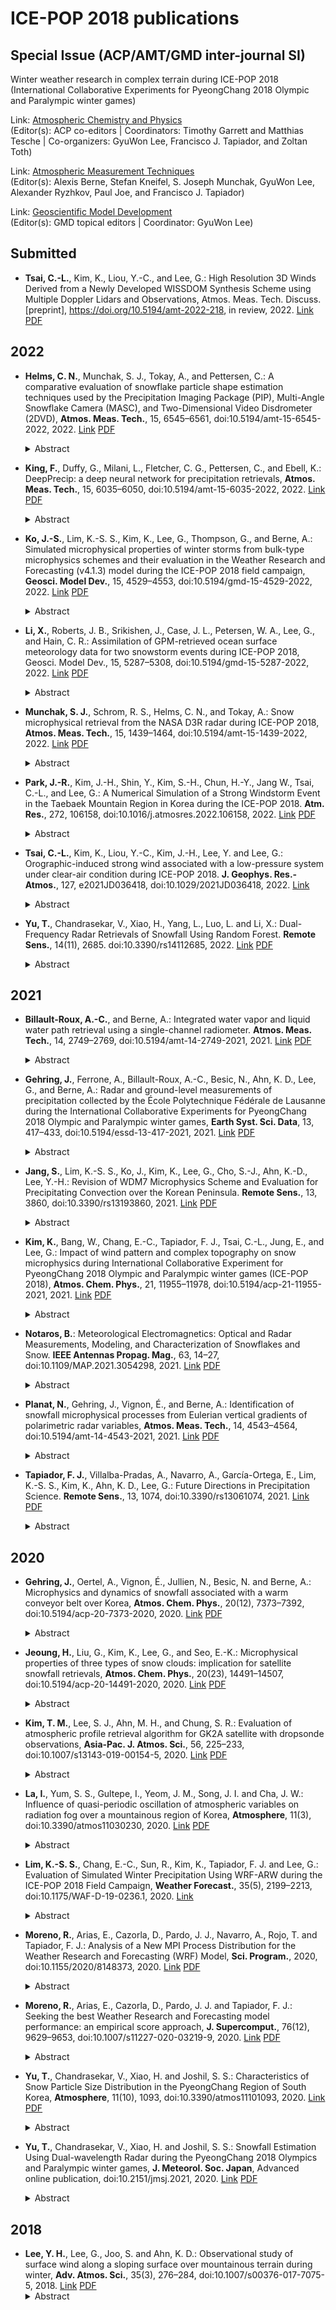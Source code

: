 # ICE-POP 2018 publications

## Special Issue (ACP/AMT/GMD inter-journal SI)
Winter weather research in complex terrain during ICE-POP 2018 (International Collaborative Experiments for PyeongChang 2018 Olympic and Paralympic winter games)

Link: [Atmospheric Chemistry and Physics](https://acp.copernicus.org/articles/special_issue1112.html)<br />
(Editor(s): ACP co-editors | Coordinators: Timothy Garrett and Matthias Tesche | Co-organizers: GyuWon Lee, Francisco J. Tapiador, and Zoltan Toth)

Link: [Atmospheric Measurement Techniques](https://amt.copernicus.org/articles/special_issue10_1112.html)<br />
(Editor(s): Alexis Berne, Stefan Kneifel, S. Joseph Munchak, GyuWon Lee, Alexander Ryzhkov, Paul Joe, and Francisco J. Tapiador)

Link: [Geoscientific Model Development](https://gmd.copernicus.org/articles/special_issue10_1112.html)<br />
(Editor(s): GMD topical editors | Coordinator: GyuWon Lee)

## Submitted
- **Tsai, C.-L.**, Kim, K., Liou, Y.-C., and Lee, G.: High Resolution 3D Winds Derived from a Newly Developed WISSDOM Synthesis Scheme using Multiple Doppler Lidars and Observations, Atmos. Meas. Tech. Discuss. [preprint], https://doi.org/10.5194/amt-2022-218, in review, 2022. [Link](https://amt.copernicus.org/preprints/amt-2022-218/) [PDF](https://amt.copernicus.org/preprints/amt-2022-218/amt-2022-218.pdf)

## 2022
- **Helms, C. N.**, Munchak, S. J., Tokay, A., and Pettersen, C.: A comparative evaluation of snowflake particle shape estimation techniques used by the Precipitation Imaging Package (PIP), Multi-Angle Snowflake Camera (MASC), and Two-Dimensional Video Disdrometer (2DVD), **Atmos. Meas. Tech.**, 15, 6545–6561, doi:10.5194/amt-15-6545-2022, 2022. [Link](https://amt.copernicus.org/articles/15/6545/2022/) [PDF](https://amt.copernicus.org/articles/15/6545/2022/amt-15-6545-2022.pdf)
  <details>
  <summary>Abstract</summary>
  Measurements of snowflake particle shape are important for studying snow microphysics. While a number of instruments exist that are capable of measuring particle shape, this study focuses on the measurement techniques of three digital video disdrometers: the Precipitation Imaging Package (PIP), the Multi-Angle Snowflake Camera (MASC), and the Two-Dimensional Video Disdrometer (2DVD). To gain a better understanding of the relative strengths and weaknesses of these instruments and to provide a foundation upon which comparisons can be made between studies using data from different instruments, we perform a comparative analysis of the shape measurement algorithms employed by each of the three instruments by applying the algorithms to snowflake images captured by PIP during the ICE-POP 2018 field campaign.

  Our analysis primarily focuses on the measurement of the aspect ratio of either the particle itself, in the case of PIP and MASC, or of the particle bounding box, in the case of PIP and 2DVD. Both PIP and MASC use shape-fitting algorithms to measure aspect ratio. While our analysis of the MASC aspect ratio suggests that the measurements are reliable, our findings indicate that both the ellipse and rectangle aspect ratios produced by PIP underperformed considerably due to the shortcomings of the PIP shape-fitting techniques. We also demonstrate that reliable measurements of aspect ratio can be retrieved from PIP by reprocessing the raw PIP images using either the MASC ellipse-fitting algorithm or a tensor-based ellipse-fitting algorithm. Because of differences in instrument design, 2DVD produces measurements of particle horizontal and vertical extent rather than length and width. Furthermore, the 2DVD measurements of particle horizontal extent can be contaminated by horizontal particle motion. Our findings indicate that, although the correction technique used to remove the horizontal motion contamination performs remarkably well with snowflakes despite being designed for use with raindrops, the 2DVD measurements of particle horizontal extent are less reliable than those measured by PIP.
  </details>

- **King, F.**, Duffy, G., Milani, L., Fletcher, C. G., Pettersen, C., and Ebell, K.: DeepPrecip: a deep neural network for precipitation retrievals, **Atmos. Meas. Tech.**, 15, 6035–6050, doi:10.5194/amt-15-6035-2022, 2022. [Link](https://amt.copernicus.org/articles/15/6035/2022/) [PDF](https://amt.copernicus.org/articles/15/6035/2022/amt-15-6035-2022.pdf)
  <details>
  <summary>Abstract</summary>
  Remotely-sensed precipitation retrievals are critical for advancing our understanding of global energy and hydrologic cycles in remote regions. Radar reflectivity profiles of the lower atmosphere are commonly linked to precipitation through empirical power laws, but these relationships are tightly coupled to particle microphysical assumptions that do not generalize well to different regional climates. Here, we develop a robust, highly generalized precipitation retrieval algorithm from a deep convolutional neural network (DeepPrecip) to estimate 20 min average surface precipitation accumulation using near-surface radar data inputs. DeepPrecip displays a high retrieval skill and can accurately model total precipitation accumulation, with a mean square error (MSE) 160 % lower, on average, than current methods. DeepPrecip also outperforms a less complex machine learning retrieval algorithm, demonstrating the value of deep learning when applied to precipitation retrievals. Predictor importance analyses suggest that a combination of both near-surface (below 1 km) and higher-altitude (1.5–2 km) radar measurements are the primary features contributing to retrieval accuracy. Further, DeepPrecip closely captures total precipitation accumulation magnitudes and variability across nine distinct locations without requiring any explicit descriptions of particle microphysics or geospatial covariates. This research reveals the important role for deep learning in extracting relevant information about precipitation from atmospheric radar retrievals.
  </details>

- **Ko, J.-S.**, Lim, K.-S. S., Kim, K., Lee, G., Thompson, G., and Berne, A.: Simulated microphysical properties of winter storms from bulk-type microphysics schemes and their evaluation in the Weather Research and Forecasting (v4.1.3) model during the ICE-POP 2018 field campaign, **Geosci. Model Dev.**, 15, 4529–4553, doi:10.5194/gmd-15-4529-2022, 2022. [Link](https://gmd.copernicus.org/articles/15/4529/2022/) [PDF](https://gmd.copernicus.org/articles/15/4529/2022/gmd-15-4529-2022.pdf)
  <details>
  <summary>Abstract</summary>
  This study evaluates the performance of four bulk-type microphysics schemes, Weather Research and Forecasting (WRF) double-moment 6-class (WDM6), WRF double-moment 7-class (WDM7), Thompson, and Morrison, focusing on hydrometeors and microphysics budgets in the WRF model version 4.1.3. Eight snowstorm cases, which can be sub-categorized as cold-low, warm-low, and air–sea interaction cases are selected, depending on the synoptic environment during the International Collaborative Experiment for Pyeongchang Olympics and Paralympics (ICE-POP 2018) field campaign. All simulations present a positive bias in the simulated surface precipitation for cold-low and warm-low cases. Furthermore, the simulations for the warm-low cases show a higher probability of detection score than simulations for the cold-low and air–sea interaction cases even though the simulations fail to capture the accurate transition layer for wind direction. WDM6 and WDM7 simulate abundant cloud ice for the cold-low and warm-low cases, and thus snow is mainly generated by aggregation. Meanwhile, Thompson and Morrison schemes simulate insignificant cloud ice amounts, especially over the lower atmosphere, where cloud water is simulated instead. Snow in the Thompson and Morrison schemes is mainly formed by the accretion between snow and cloud water and deposition. The melting process is analyzed as a key process to generate rain in all schemes. The discovered positive precipitation bias for the warm-low and cold-low cases can be mitigated by reducing the melting efficiency in all schemes. The contribution of melting to rain production is reduced for the air–sea interaction case with decreased solid-phase hydrometeors and increased cloud water in all simulations.
  </details>

- **Li, X.**, Roberts, J. B., Srikishen, J., Case, J. L., Petersen, W. A., Lee, G., and Hain, C. R.: Assimilation of GPM-retrieved ocean surface meteorology data for two snowstorm events during ICE-POP 2018, Geosci. Model Dev., 15, 5287–5308, doi:10.5194/gmd-15-5287-2022, 2022. [Link](https://gmd.copernicus.org/articles/15/5287/2022/) [PDF](https://gmd.copernicus.org/articles/15/5287/2022/gmd-15-5287-2022.pdf)
  <details>
  <summary>Abstract</summary>
  As a component of the National Aeronautics and Space Administration's (NASA's) Weather Focus Area and Global Precipitation Measurement (GPM) Ground Validation participation in the International Collaborative Experiments for the PyeongChang 2018 Olympic and Paralympic Winter Games' (ICE-POP 2018) field research and forecast demonstration programs, hourly ocean surface meteorology properties were retrieved from the GPM microwave observations for January–March 2018. In this study, the retrieved ocean surface meteorological products – 2 m temperature, 2 m specific humidity, and 10 m wind speed – were assimilated into a regional numerical weather prediction (NWP) framework. This explored the application of these observations for two heavy snowfall events during the ICE-POP 2018, on 27–28 February and 7–8 March 2018. The Weather Research and Forecasting (WRF) model and the community Gridpoint Statistical Interpolation (GSI) were used to conduct high-resolution simulations and data assimilation experiments. The results indicate that the data assimilation has a large influence on surface thermodynamic and wind fields in the model initial condition for both events. With cycled data assimilation, a significantly positive influence of the retrieved surface observation was found for the March case, with improved quantitative precipitation forecasts and reduced errors in temperature forecasts. A slightly smaller yet positive impact was also found in the forecast for the February case.
  </details>

- **Munchak, S. J.**, Schrom, R. S., Helms, C. N., and Tokay, A.: Snow microphysical retrieval from the NASA D3R radar during ICE-POP 2018, **Atmos. Meas. Tech.**, 15, 1439–1464, doi:10.5194/amt-15-1439-2022, 2022. [Link](https://amt.copernicus.org/articles/15/1439/2022/) [PDF](https://amt.copernicus.org/articles/15/1439/2022/amt-15-1439-2022.pdf)
  <details>
  <summary>Abstract</summary>
  A method is developed to use both polarimetric and dual-frequency radar measurements to retrieve microphysical properties of falling snow. It is applied to the Ku- and Ka-band measurements of the NASA dual-polarization, dual-frequency Doppler radar (D3R) obtained during the International Collaborative Experiments for PyeongChang 2018 Olympic and Paralympic winter games (ICE-POP 2018) field campaign and incorporates the Atmospheric Radiative Transfer Simulator (ARTS) microwave single-scattering property database for oriented particles. The retrieval uses optimal estimation to solve for several parameters that describe the particle size distribution (PSD), relative contribution of pristine, aggregate, and rimed ice species, and the orientation distribution along an entire radial simultaneously. Examination of Jacobian matrices and averaging kernels shows that the dual-wavelength ratio (DWR) measurements provide information regarding the characteristic particle size, and to a lesser extent, the rime fraction and shape parameter of the size distribution, whereas the polarimetric measurements provide information regarding the mass fraction of pristine particles and their characteristic size and orientation distribution. Thus, by combining the dual-frequency and polarimetric measurements, some ambiguities can be resolved that should allow a better determination of the PSD and bulk microphysical properties (e.g., snowfall rate) than can be retrieved from single-frequency polarimetric measurements or dual-frequency, single-polarization measurements.
  
  The D3R ICE-POP retrievals were validated using Precipitation Imaging Package (PIP) and Pluvio weighing gauge measurements taken nearby at the May Hills ground site. The PIP measures the snow PSD directly, and its measurements can be used to derived the snowfall rate (volumetric and water equivalent), mean volume-weighted particle size, and effective density, as well as particle aspect ratio and orientation. Four retrieval experiments were performed to evaluate the utility of different measurement combinations: Ku-only, DWR-only, Ku-pol, and All-obs. In terms of correlation, the volumetric snowfall rate (r=0.95) and snow water equivalent rate (r=0.92) were best retrieved by the Ku-pol method, while the DWR-only method had the lowest magnitude bias for these parameters (−31 % and −8 %, respectively). The methods that incorporated DWR also had the best correlation to particle size (r=0.74 and r=0.71 for DWR-only and All-obs, respectively), although none of the methods retrieved density particularly well (r=0.43 for All-obs). The ability of the measurements to retrieve mean aspect ratio was also inconclusive, although the polarimetric methods (Ku-pol and All-obs) had reduced biases and mean absolute error (MAE) relative to the Ku-only and DWR-only methods. The significant biases in particle size and snowfall rate appeared to be related to biases in the measured DWR, emphasizing the need for accurate DWR measurements and frequent calibration in future D3R deployments.
  </details>

- **Park, J.-R.**, Kim, J.-H., Shin, Y., Kim, S.-H., Chun, H.-Y., Jang W., Tsai, C.-L., and Lee, G.: A Numerical Simulation of a Strong Windstorm Event in the Taebaek Mountain Region in Korea during the ICE-POP 2018. **Atm. Res.**, 272, 106158, doi:10.1016/j.atmosres.2022.106158, 2022. [Link](https://www.sciencedirect.com/science/article/pii/S0169809522001442) [PDF](https://www.sciencedirect.com/science/article/pii/S0169809522001442/pdfft?isDTMRedir=true&download=true)
  <details>
  <summary>Abstract</summary>
  During the International Collaborative Experiments for the Pyeongchang 2018 Olympic and Paralympic winter games (ICE-POP 2018), a strong windstorm occurred on the lee side of the Taebaek Mountains on 14 February 2018, when a low-pressure system passed through the northern part of the Korean Peninsula. At that time, a prevailing westerly wind with warm advection and an inversion layer at the top of the mountains provided favorable conditions for the downslope windstorm, resulting in structural damage at the Olympic Park. This led to the delay and cancellation of the ski jump and biathlon games. To investigate the generation mechanism responsible for the downslope windstorm during the ICE-POP 2018, we performed a numerical simulation using the Weather and Research Forecast model with the finest horizontal grid spacing of 333 m. The model effectively reproduced the multi-scale flows, such as the synoptic-scale low-pressure system, upstream sounding, and downslope winds, with slightly overestimated surface winds at some local sites on the lee side. Analysis of vertical cross-sections across the mountains showed a steep descent of potential temperature on the lee slope and a rapid recovery on the leeward side, showing the evidence of hydraulic jump with a Froude number of 0.9. During the windstorm event, mountain waves were generated with horizontal wavelengths that varied with time due to the change in background wind and stability along with movement of the low-pressure system. Using the dispersion relationship for internal gravity waves, the Scorer parameter for quasi-stationary mountain waves showed that the waves with horizontal wavelengths smaller than 10 km were trapped below the altitudes of 6–9 km. There were no signals of mountain wave breaking and wind reversal with height (wave-induced critical level), implying that the downslope windstorm event was generated by the mechanisms of hydraulic jump and partial reflection. Strengthened jet streams in the upstream and inversion layers at the top and gap winds in the valleys of the mountains also facilitated the downslope winds on the lee side.
  </details>

- **Tsai, C.-L.**, Kim, K., Liou, Y.-C., Kim, J.-H., Lee, Y. and Lee, G.: Orographic-induced strong wind associated with a low-pressure system under clear-air condition during ICE-POP 2018. **J. Geophys. Res.-Atmos.**, 127, e2021JD036418, doi:10.1029/2021JD036418, 2022. [Link](https://agupubs.onlinelibrary.wiley.com/doi/10.1029/2021JD036418)
  <details>
  <summary>Abstract</summary>
  A strong wind event under clear-air conditions during the 2018 Winter Olympic and Paralympic games in Pyeongchang, Korea, was examined using various datasets. High spatiotemporal resolution wind information was obtained by Doppler lidars, automatic weather stations, wind profiler, sounding observations, reanalysis datasets under the International Collaborative Experiments for Pyeongchang 2018 Olympic and Paralympic winter games (ICE-POP 2018). This study aimed to understand the possible mechanisms of localized strong winds across a high mountainous area and on the leeside associated with the underlying large-scale pattern of a low-pressure system (LPS). The evolution of surface winds shows quite different patterns, exhibiting intensification of strong winds in the leeside and periodically persistent strong winds in upstream mountainous areas with the approaching LPS. The surface wind speed was intensified from ∼3 to ∼12 m s−1 (gusts were stronger than 20 m s−1 above the ground) at a surface station in the leeside. A budget analysis of the horizontal momentum equation suggested that the pressure gradient force (PGF) contributed from adiabatic warming and the passage of LPS was the main factor in the acceleration of the surface wind in the leeward side of the mountains. The detailed 3D winds revealed that the PGF also modulated the background winds at the mountainous station, which caused persistent strong and periodic winds (range of ∼7 to ∼12 m s−1) related to the channeling effect. The evidence showed that under the same synoptic condition of a LPS, different mechanisms are important for strong winds in determining the strength and persistence of orographic-induced strong winds under clear-air conditions.
  </details>

- **Yu, T.**, Chandrasekar, V., Xiao, H., Yang, L., Luo, L. and Li, X.: Dual-Frequency Radar Retrievals of Snowfall Using Random Forest. **Remote Sens.**, 14(11), 2685. doi:10.3390/rs14112685, 2022. [Link](https://www.mdpi.com/2072-4292/14/11/2685) [PDF](https://www.mdpi.com/2072-4292/14/11/2685/pdf?version=1654565619)
  <details>
  <summary>Abstract</summary>
  The microphysical parameters of snowfall directly impact hydrological and atmospheric models. During the International Collaborative Experiment hosted at the Pyeongchang 2018 Olympic and Paralympic Winter Games (ICE-POP 2018), dual-frequency radar retrievals of particle size distribution (PSD) parameters were produced and assessed over complex terrain. The NASA Dual-frequency Dual-polarized Doppler Radar (D3R) and a collection of second-generation Particle Size and Velocity (PARSIVEL2) disdrometer observations were used to develop retrievals. The conventional look-up table method (LUT) and random forest method (RF) were applied to the disdrometer data to develop retrievals for the volume-weighted mean diameter (Dm), the shape factor (mu), the normalized intercept parameter (Nw), the ice water content (IWC), and the snowfall rate (S). Evaluations were performed between the D3R radar and disdrometer observations using these two methods. The mean errors of the retrievals based on the RF method were small compared with those of the LUT method. The results indicate that the RF method is a promising way of retrieving microphysical parameters, because this method does not require any assumptions about the PSD of snowfall.
  </details>

## 2021
- **Billault-Roux, A.-C.**, and Berne, A.: Integrated water vapor and liquid water path retrieval using a single-channel radiometer. **Atmos. Meas. Tech.**, 14, 2749–2769, doi:10.5194/amt-14-2749-2021, 2021. [Link](https://amt.copernicus.org/articles/14/2749/2021) [PDF](https://amt.copernicus.org/articles/14/2749/2021/amt-14-2749-2021.pdf)
  <details>
  <summary>Abstract</summary>
  Microwave radiometers are widely used for the retrieval of liquid water path (LWP) and integrated water vapor (IWV) in the context of cloud and precipitation studies. This paper presents a new site-independent retrieval algorithm for LWP and IWV, relying on a single-frequency 89 GHz ground-based radiometer. A statistical approach is used based on a neural network, which is trained and tested on a synthetic dataset constructed from radiosonde profiles worldwide. In addition to 89 GHz brightness temperature, the input features include surface measurements of temperature, pressure, and humidity, as well as geographical information and, when available, estimates of IWV and LWP from reanalysis data. An analysis of the algorithm is presented to assess its accuracy, the impact of the various input features, its sensitivity to radiometer calibration, and its stability across geographical locations. While 89 GHz brightness temperature is crucial to LWP retrieval, it only moderately contributes to IWV estimation, which is more constrained by the additional input features. The algorithm is shown to be quite robust, although its accuracy is inevitably lower than that obtained with state-of-the-art multi-channel radiometers, with a relative error of 18 % for LWP (in cloudy cases with LWP >30 g m−2) and 6.5 % for IWV. The highest accuracy is obtained in midlatitude environments with a moderately moist climate, which are more represented in the training dataset. The new method is then implemented and evaluated on real data that were collected during a field deployment in Switzerland and during the ICE-POP 2018 campaign in South Korea.
  </details>

- **Gehring, J.**, Ferrone, A., Billault-Roux, A.-C., Besic, N., Ahn, K. D., Lee, G., and Berne, A.: Radar and ground-level measurements of precipitation collected by the École Polytechnique Fédérale de Lausanne during the International Collaborative Experiments for PyeongChang 2018 Olympic and Paralympic winter games, **Earth Syst. Sci. Data**, 13, 417–433, doi:10.5194/essd-13-417-2021, 2021. [Link](https://doi.org/10.5194/essd-13-417-2021) [PDF](https://essd.copernicus.org/articles/13/417/2021/essd-13-417-2021.pdf)
  <details>
  <summary>Abstract</summary>
  This article describes a 4-month dataset of precipitation and cloud measurements collected during the International Collaborative Experiments for PyeongChang 2018 Olympic and Paralympic winter games (ICE-POP 2018). This paper aims to describe the data collected by the Environmental Remote Sensing Laboratory of the École Polytechnique Fédérale de Lausanne. The dataset includes observations from an X-band dual-polarisation Doppler radar, a W-band Doppler cloud profiler, a multi-angle snowflake camera and a two-dimensional video disdrometer (https://doi.org/10.1594/PANGAEA.918315, Gehring et al., 2020a). Classifications of hydrometeor types derived from dual-polarisation measurements and snowflake photographs are presented. The dataset covers the period from 15 November 2017 to 18 March 2018 and features nine precipitation events with a total accumulation of 195 mm of equivalent liquid precipitation. This represents 85 % of the climatological accumulation over this period. To illustrate the available data, measurements corresponding to the four precipitation events with the largest accumulation are presented. The synoptic situations of these events were contrasted and influenced the precipitation type and accumulation. The hydrometeor classifications reveal that aggregate snowflakes were dominant and that some events featured significant riming. The combination of dual-polarisation variables and high-resolution Doppler spectra with ground-level snowflake images makes this dataset particularly suited to study snowfall microphysics in a region where such measurements were not available before.
  </details>

- **Jang, S.**, Lim, K.-S. S., Ko, J., Kim, K., Lee, G., Cho, S.-J., Ahn, K.-D., Lee, Y.-H.: Revision of WDM7 Microphysics Scheme and Evaluation for Precipitating Convection over the Korean Peninsula. **Remote Sens.**, 13, 3860, doi:10.3390/rs13193860, 2021. [Link](https://www.mdpi.com/2072-4292/13/19/3860/htm) [PDF](https://www.mdpi.com/2072-4292/13/19/3860/pdf)
  <details>
  <summary>Abstract</summary>
  The Weather Research and Forecasting (WRF) Double-Moment 7-Class (WDM7) cloud microphysics scheme was developed to parameterize cloud and precipitation processes explicitly for mesoscale phenomena in the Korean Integrated Model system. However, the WDM7 scheme has not been evaluated for any precipitating convection system over the Korean peninsula. This study modified WDM7 and evaluated simulated convection during summer and winter. The suggested modifications included the integration of the new fall velocity–diameter relationship of raindrops and mass-weighted terminal velocity of solid-phase precipitable hydrometeors (the latter is for representing mixed-phase particles). The mass-weighted terminal velocity for snow and graupel has been suggested by Dudhia et al. (2008) to allow for a more realistic representation of partially rimed particles. The WDM7 scheme having an additional hail category does not apply this terminal velocity only for hail. Additionally, the impact of enhanced collision-coalescence (C-C) efficiency was investigated. An experiment with enhanced C-C efficiency overall improved the precipitation skill scores, such as probability of detection, equitable threat score, and spatial pattern correlation, compared with those of the control experiment for the summer and winter cases. With application of the new mass-weighted terminal velocity of solid-phase hydrometeors, the hail mixing ratio at the surface was considerably reduced, and rain shafts slowed down low-level winds for the winter convective system. Consequently, the simulated hydrometeors were consistent with observations retrieved via remote sensing. The fall velocity–diameter relationship of raindrops further reduced the cloud ice amount. The proposed modifications in our study improved the simulated precipitation and hydrometeor profiles, especially for the selected winter convection case.
  </details>

- **Kim, K.**, Bang, W., Chang, E.-C., Tapiador, F. J., Tsai, C.-L., Jung, E., and Lee, G.: Impact of wind pattern and complex topography on snow microphysics during International Collaborative Experiment for PyeongChang 2018 Olympic and Paralympic winter games (ICE-POP 2018), **Atmos. Chem. Phys.**, 21, 11955–11978, doi:10.5194/acp-21-11955-2021, 2021. [Link](https://doi.org/10.5194/acp-21-11955-2021) [PDF](https://acp.copernicus.org/articles/21/11955/2021/acp-21-11955-2021.pdf)
  <details>
  <summary>Abstract</summary>
  Snowfall in the northeastern part of South Korea is the result of complex snowfall mechanisms due to a highly contrasting terrain combined with nearby warm waters and three synoptic pressure patterns. All these factors together create unique combinations, whose disentangling can provide new insights into the microphysics of snow on the planet. This study focuses on the impact of wind flow and topography on the microphysics drawing of 20 snowfall events during the ICE-POP 2018 (International Collaborative Experiment for PyeongChang 2018 Olympic and Paralympic winter games) field campaign in the Gangwon region. The vertical structure of precipitation and size distribution characteristics are investigated with collocated MRR (micro rain radar) and PARSIVEL (particle size velocity) disdrometers installed across the mountain range. The results indicate that wind shear and embedded turbulence were the cause of the riming process dominating the mountainous region. As the strength of these processes weakens from the mountainous region to the coastal region, riming became less significant and gave way to aggregation. This study specifically analyzes the microphysical characteristics under three major synoptic patterns: air–sea interaction, cold low, and warm low. Air–sea interaction pattern is characterized by more frequent snowfall and vertically deeper precipitation systems on the windward side, resulting in significant aggregation in the coastal region, with riming featuring as a primary growth mechanism in both mountainous and coastal regions. The cold-low pattern is characterized by a higher snowfall rate and vertically deep systems in the mountainous region, with the precipitation system becoming shallower in the coastal region and strong turbulence being found in the layer below 2 km in the mountainous upstream region (linked with dominant aggregation). The warm-low pattern features the deepest system: precipitation here is enhanced by the seeder–feeder mechanism with two different precipitation systems divided by the transition zone (easterly below and westerly above). Overall, it is found that strong shear and turbulence in the transition zone is a likely reason for the dominant riming process in the mountainous region, with aggregation being important in both mountainous and coastal regions.
  </details>

- **Notaros, B.**: Meteorological Electromagnetics: Optical and Radar Measurements, Modeling, and Characterization of Snowflakes and Snow. **IEEE Antennas Propag. Mag.**, 63, 14–27, doi:10.1109/MAP.2021.3054298, 2021. [Link](https://ieeexplore.ieee.org/abstract/document/9365031) [PDF](https://ieeexplore.ieee.org/stamp/stamp.jsp?tp=&arnumber=9365031)
  <details>
  <summary>Abstract</summary>
  We introduce the concepts, methodologies, and applications of meteorological electromagnetics with a focus on snow, which currently is the least understood component of the global water cycle. As "no two snowflakes are alike," the intricacies of snowflakes and snowfall are both truly fascinating and extremely challenging to measure, analyze, and predict. We describe a unique approach to the characterization of winter precipitation through the synergistic use of advanced optical instrumentation for in situ microphysical and geometrical measurements of ice and snow particles; image processing techniques to obtain the fall speed, size distribution, 3D shape (mesh), density, and effective dielectric constant of snowflakes; method of moments (MoM) scattering computations of precipitation particles; and state-of-the-art dualpolarization radars for the measurement of polarimetric scattering observables. We discuss the operations, observations, and analyses using this approach during a snow field campaign that took place in Colorado, United States, from 2014 to 2017, and we also introduce an international collaborative field program in association with the 2018 Winter Olympics in South Korea. One goal of this article is to promote meteorological electromagnetics as an interdisciplinary field where nature, science, and technology meet in some of the most fascinating and rewarding ways and where many key areas of interest and endeavors of the antennas and propagation community play an indispensable role.
  </details>
  
- **Planat, N.**, Gehring, J., Vignon, É., and Berne, A.: Identification of snowfall microphysical processes from Eulerian vertical gradients of polarimetric radar variables, **Atmos. Meas. Tech.**, 14, 4543–4564, doi:10.5194/amt-14-4543-2021, 2021. [Link](https://doi.org/10.5194/amt-14-4543-2021) [PDF](https://amt.copernicus.org/articles/14/4543/2021/amt-14-4543-2021.pdf)
  <details>
  <summary>Abstract</summary>
  Polarimetric radar systems are commonly used to study the microphysics of precipitation. While they offer continuous measurements with a large spatial coverage, retrieving information about the microphysical processes that govern the evolution of snowfall from the polarimetric signal is challenging. The present study develops a new method, called process identification based on vertical gradient signs (PIVSs), to spatially identify the occurrence of the main microphysical processes (aggregation and riming, crystal growth by vapor deposition and sublimation) in snowfall from dual-polarization Doppler radar scans. We first derive an analytical framework to assess in which meteorological conditions the local vertical gradients of radar variables reliably inform about microphysical processes. In such conditions, we then identify regions dominated by (i) vapor deposition, (ii) aggregation and riming and (iii) snowflake sublimation and possibly snowflake breakup, based on the sign of the local vertical gradients of the reflectivity ZH and the differential reflectivity ZDR. The method is then applied to data from two frontal snowfall events, namely one in coastal Adélie Land, Antarctica, and one in the Taebaek Mountains in South Korea. The validity of the method is assessed by comparing its outcome with snowflake observations, using a multi-angle snowflake camera, and with the output of a hydrometeor classification, based on polarimetric radar signal. The application of the method further makes it possible to better characterize and understand how snowfall forms, grows and decays in two different geographical and meteorological contexts. In particular, we are able to automatically derive and discuss the altitude and thickness of the layers where each process prevails for both case studies. We infer some microphysical characteristics in terms of radar variables from statistical analysis of the method output (e.g., ZH and ZDR distribution for each process). We, finally, highlight the potential for extensive application to cold precipitation events in different meteorological contexts.
  </details>

- **Tapiador, F. J.**, Villalba-Pradas, A., Navarro, A., García-Ortega, E., Lim, K.-S. S., Kim, K., Ahn, K. D., Lee, G.: Future Directions in Precipitation Science. **Remote Sens.**, 13, 1074, doi:10.3390/rs13061074, 2021. [Link](https://www.mdpi.com/2072-4292/13/6/1074) [PDF](https://www.mdpi.com/2072-4292/13/6/1074/pdf)
  <details>
  <summary>Abstract</summary>
  Precipitation science is a growing research field. It is concerned with the study of the water cycle from a broad perspective, from tropical to polar research and from solid precipitation to humidity and microphysics. It includes both modeling and observations. Drawing on the results of several meetings within the International Collaborative Experiments for the PyeongChang 2018 Olympics and Paralympic Winter Games (ICE-POP 2018), and on two Special Issues hosted by Remote Sensing starting with “Winter weather research in complex terrain during ICE-POP 2018”, this paper completes the “Precipitation and Water Cycle” Special Issue by providing a perspective on the future research directions in the field.
  </details>

## 2020
- **Gehring, J.**, Oertel, A., Vignon, É., Jullien, N., Besic, N. and Berne, A.: Microphysics and dynamics of snowfall associated with a warm conveyor belt over Korea, **Atmos. Chem. Phys.**, 20(12), 7373–7392, doi:10.5194/acp-20-7373-2020, 2020. [Link](https://dx.doi.org/10.5194/acp-20-7373-2020) [PDF](https://acp.copernicus.org/articles/20/7373/2020/acp-20-7373-2020.pdf)
  <details>
  <summary>Abstract</summary>
  On 28 February 2018, 57 mm of precipitation associated with a warm conveyor belt (WCB) fell within 21 h over South Korea. To investigate how the large-scale circulation influenced the microphysics of this intense precipitation event, we used radar measurements, snowflake photographs and radiosounding data from the International Collaborative Experiments for Pyeongchang 2018 Olympic and Paralympic Winter Games (ICE-POP 2018). The WCB was identified with trajectories computed with analysis wind fields from the Integrated Forecast System global atmospheric model. The WCB was collocated with a zone of enhanced wind speed of up to 45 m s−1 at 6500 m a.s.l., as measured by a radiosonde and a Doppler radar. Supercooled liquid water (SLW) with concentrations exceeding 0.2 g kg−1 was produced during the rapid ascent within the WCB. During the most intense precipitation period, vertical profiles of polarimetric radar variables show a peak and subsequent decrease in differential reflectivity as aggregation starts. Below the peak in differential reflectivity, the specific differential phase shift continues to increase, indicating early riming of oblate crystals and secondary ice generation. We hypothesise that the SLW produced in the WCB led to intense riming. Moreover, embedded updraughts in the WCB and turbulence at its lower boundary enhanced aggregation by increasing the probability of collisions between particles. This suggests that both aggregation and riming occurred prominently in this WCB. This case study shows how the large-scale atmospheric flow of a WCB provides ideal conditions for rapid precipitation growth involving SLW production, riming and aggregation. Future microphysical studies should also investigate the synoptic conditions to understand how observed processes in clouds are related to large-scale circulation.
  </details>

- **Jeoung, H.**, Liu, G., Kim, K., Lee, G., and Seo, E.-K.: Microphysical properties of three types of snow clouds: implication for satellite snowfall retrievals, **Atmos. Chem. Phys.**, 20(23), 14491–14507, doi:10.5194/acp-20-14491-2020, 2020. [Link](https://doi.org/10.5194/acp-20-14491-2020) [PDF](https://acp.copernicus.org/articles/20/14491/2020/acp-20-14491-2020.pdf)
  <details>
  <summary>Abstract</summary>
  Ground-based radar and radiometer data observed during the 2017–2018 winter season over the Pyeongchang area on the east coast of the Korean Peninsula were used to simultaneously estimate both the cloud liquid water path and snowfall rate for three types of snow clouds: near-surface, shallow, and deep. Surveying all the observed data, it is found that near-surface clouds are the most frequently observed cloud type with an area fraction of over 60 %, while deep clouds contribute the most in snowfall volume with about 50 % of the total. The probability distributions of snowfall rates are clearly different among the three types of clouds, with the vast majority hardly reaching 0.3 mm h−1 (liquid water equivalent snowfall rate) for near-surface, 0.5 mm h−1 for shallow, and 1 mm h−1 for deep clouds. However, the liquid water paths in the three types of clouds all have the substantial probability to reach 500 g m−2. There is no clear correlation found between snowfall rate and the liquid water path for any of the cloud types. Based on all observed snow profiles, brightness temperatures at Global Precipitation Measurement Microwave Imager (GPM/GMI) channels are simulated, and the ability of a Bayesian algorithm to retrieve snowfall rate is examined using half the profiles as observations and the other half as an a priori database. Under an idealized scenario, i.e., without considering the uncertainties caused by surface emissivity, ice particle size distribution, and particle shape, the study found that the correlation as expressed by R2 between the “retrieved” and “observed” snowfall rates is about 0.32, 0.41, and 0.62, respectively, for near-surface, shallow, and deep snow clouds over land surfaces; these numbers basically indicate the upper limits capped by cloud natural variability, to which the retrieval skill of a Bayesian retrieval algorithm can reach. A hypothetical retrieval for the same clouds but over ocean is also studied, and a major improvement in skills is found for near-surface clouds with R2 increasing from 0.32 to 0.52, while a smaller improvement is found for shallow and deep clouds. This study provides a general picture of the microphysical characteristics of the different types of snow clouds and points out the associated challenges in retrieving their snowfall rate from passive microwave observations.
  </details>
  
- **Kim, T. M.**, Lee, S. J., Ahn, M. H., and Chung, S. R.: Evaluation of atmospheric profile retrieval algorithm for GK2A satellite with dropsonde observations, **Asia-Pac. J. Atmos. Sci.**, 56, 225–233, doi:10.1007/s13143-019-00154-5, 2020. [Link](https://doi.org/10.1007/s13143-019-00154-5) [PDF](https://link.springer.com/content/pdf/10.1007/s13143-019-00154-5.pdf?pdf=button)
  <details>
  <summary>Abstract</summary>
  The Korea’s Geostationary Multi-Purpose Satellite-2A (GK2A) was launched in December 2018 with its main payload, Advanced Meteorological Imager (AMI). Using the 9 infrared channels of the AMI, an algorithm has been developed to retrieve vertical profiles of temperature and humidity for the clear-sky. The algorithm, named as AMI Atmospheric Profile (AAP), is based on an optimal estimation method with its a priori information from model forecasts. From the retrieved profiles, total precipitable water and atmospheric instability indices are estimated, while total column ozone is derived as a by-product. Comparisons of the AAP products and radiosonde observations over land surface stations show that the AAP humidity profiles improve the a priori information by about 4% of root mean square error (RMSE) between 100 and 1000 hPa. However, as most of radiosonde data used for the validation are also used for the preparation of the a priori data, comparisons with radiosonde data would not reveal full characteristics of the AAP algorithm. Therefore, current study evaluates the AAP using dropsonde data obtained over the ocean. Since the dropsonde data are not used for the preparation of the a priori data, they could be a truly independent reference data set. The validation results with the dropsonde data confirm that the AAP performance over the ocean is almost the same as that on land for the temperature profiles. In the case of the humidity, however, a priori improvements by AAP algorithm is much larger over the ocean than on land (the RMSE is improved by 11% between the surface and 400 hPa). The results also show that the performance of the retrieval algorithm under clear-sky conditions is similar to that at the cloud edges over the sea, suggesting the potential benefits of using AAP temperature and humidity profiles for real-time analysis of the atmospheric conditions over the ocean.
  </details>

- **La, I.**, Yum, S. S., Gultepe, I., Yeom, J. M., Song, J. I. and Cha, J. W.: Influence of quasi-periodic oscillation of atmospheric variables on radiation fog over a mountainous region of Korea, **Atmosphere**, 11(3), doi:10.3390/atmos11030230, 2020. [Link](https://doi.org/10.3390/atmos11030230) [PDF](https://www.mdpi.com/2073-4433/11/3/230/pdf)
  <details>
  <summary>Abstract</summary>
  To enhance our understanding of fog processes over complex terrain, various fog events that occurred during the International Collaborative Experiments for Pyeongchang 2018 Winter Olympics and Paralympics (ICE-POP) campaign were selected. Investigation of thermodynamic, dynamic, and microphysical conditions within fog layers affected by quasi-periodic oscillation of atmospheric variables was conducted using observations from a Fog Monitor-120 (FM-120) and other in-situ meteorological instruments. A total of nine radiation fog cases that occurred in the autumn and winter seasons during the campaign over the mountainous region of Pyeongchang, Korea were selected. The wavelet analysis was used to study quasi-period oscillations of dynamic, microphysical, and thermodynamic variables. By decomposing the time series into the time-frequency space, we can determine both dominant periods and how these dominant periods change in time. Quasi-period oscillations of liquid water content (LWC), pressure, temperature, and horizontal/vertical velocity, which have periods of 15–40 min, were observed during the fog formation stages. We hypothesize that these quasi-periodic oscillations were induced by Kelvin–Helmholtz instability. The results suggest that Kelvin–Helmholtz instability events near the surface can be explained by an increase in the vertical shear of horizontal wind and by a simultaneous increase in wind speed when fog forms. In the mature stages, fluctuations of the variables did not appear near the surface anymore.
  </details>

- **Lim, K.-S. S.**, Chang, E.-C., Sun, R., Kim, K., Tapiador, F. J. and Lee, G.: Evaluation of Simulated Winter Precipitation Using WRF-ARW during the ICE-POP 2018 Field Campaign, **Weather Forecast.**, 35(5), 2199–2213, doi:10.1175/WAF-D-19-0236.1, 2020. [Link](https://dx.doi.org/10.1175/WAF-D-19-0236.1)
  <details>
  <summary>Abstract</summary>
  This study evaluates the performance of several cloud microphysics parameterizations in simulating surface precipitation for two snowstorm cases during the International Collaborative Experiment held at the PyeongChang 2018 Olympics and Winter Paralympic Games (ICE-POP 2018) field campaign. We compared four different schemes in the Weather Research and Forecasting (WRF) Model, namely the double-moment 6-class (WDM6), the WRF single-moment 6-class (WSM6), and Thompson and Morrison parameterizations. Both WSM6 and WDM6 overestimated the precipitation amount for the shallow precipitation system because of the substantial amount of cloud ice, mostly generated by the deposition process. The simulated precipitation amount and distribution for the deep precipitation system showed no noticeable differences in the different cloud microphysics parameterizations. However, the simulated hydrometeor type at the surface using WSM6 and WDM6 showed good agreement with observations for all cases. The accuracy of the mean mass-weighted terminal velocity of cloud ice VI¯ applied in WSM6 and WDM6 is ±20%. The number concentration of cloud ice and the ice microphysics processes are newly retrieved with 1.2 times increased VI⁠¯. For the shallow snowstorm, the precipitation amount was reduced by approximately 8% because of the inefficient deposition and its effects on the subsequent ice microphysical processes, such as the accretion of cloud ice by snow and the conversion from cloud ice to snow.
  </details>

- **Moreno, R.**, Arias, E., Cazorla, D., Pardo, J. J., Navarro, A., Rojo, T. and Tapiador, F. J.: Analysis of a New MPI Process Distribution for the Weather Research and Forecasting (WRF) Model, **Sci. Program.**, 2020, doi:10.1155/2020/8148373, 2020. [Link](https://dx.doi.org/10.1155/2020/8148373) [PDF](http://downloads.hindawi.com/journals/sp/2020/8148373.pdf)
  <details>
  <summary>Abstract</summary>
  The standard method used in the Weather Research and Forecasting (WRF) model for distributing MPI processes across the processors is not always optimal. This circumstance affects performance, i.e., execution times, but also energy consumption, especially if the application is to be extended to exascale. The authors found that the reason why the standard method for process distribution is not always optimal was an imbalance between the orthogonality of the communication and the proper cache usage, and this affects energy consumption. We present an improved MPI process distribution algorithm that increases the performance. Furthermore, scalability analyses for the new algorithm are presented and the energy use of the system is evaluated. A solution for balancing energy use with performance is also proposed for cases where the former is a concern.
  </details>

- **Moreno, R.**, Arias, E., Cazorla, D., Pardo, J. J. and Tapiador, F. J.: Seeking the best Weather Research and Forecasting model performance: an empirical score approach, **J. Supercomput.**, 76(12), 9629–9653, doi:10.1007/s11227-020-03219-9, 2020. [Link](https://dx.doi.org/10.1007/s11227-020-03219-9) [PDF](https://link.springer.com/content/pdf/10.1007/s11227-020-03219-9.pdf)
  <details>
  <summary>Abstract</summary>
  Weather forecasting, especially snowfall prediction, was critical in the 2018 Winter Olympics, where the accuracy of the predictions was of key importance for the planning of the different Olympic events. It was a significant challenge for the authors to meet the requirements in time and forecast resolution, while doing their best to be as competitive as possible. All the forecasts were obtained using the Weather Research and Forecasting (WRF) model, executed on the GALGO supercomputer. In order to obtain the best performance and meet the required execution times, different combinations of compilers, Message Passing Interface (MPI) libraries and computing platforms were tested to seek the best combinations. This work proposes an empirical score of special interest to supercomputer maintainers, developers and scientists, which can be useful to obtain the best WRF configuration for their systems. Additionally, we found substantial performance differences when using different combinations of compilers, MPI libraries and hybrid shared memory paradigms, although these differences varied depending on the underlying platform. As conclusion, after all the tests we performed, we chose the combination with Intel compilers, Intel MPI library and OpenMP for the production system tasked to perform the weather forecasts for the Winter Olympic Games.
  </details>

- **Yu, T.**, Chandrasekar, V., Xiao, H. and Joshil, S. S.: Characteristics of Snow Particle Size Distribution in the PyeongChang Region of South Korea, **Atmosphere**, 11(10), 1093, doi:10.3390/atmos11101093, 2020. [Link](https://dx.doi.org/10.3390/atmos11101093) [PDF](https://www.mdpi.com/2073-4433/11/10/1093/pdf)
  <details>
  <summary>Abstract</summary>
  Snow particle size distribution (PSD) information is important in understanding the microphysics and quantitative precipitation estimation over complex terrain. Measurement and interpretation of the snow PSDs is a topic of active research. This study investigates snow PSDs during 3 year of observations from Parsivel2 disdrometers and precipitation imaging packages (PIP) at five different sites in the PyeongChang region of South Korea. Variabilities in the values of the density of snow (ρ), snowfall rate (S), and ice water content (IWC) are studied. To further understand the characteristics of snow PSD at different density and snowfall rate, the snow particle size distribution measurements are divided into six classes based on the density values of snowfall and five classes based on snowfall rates. The mean shape factors (Dm, log10Nw, and μ) of normalized gamma distribution are also derived based on different density and snowfall rate classes. The Dm decreases and log10Nw and μ increase as the density increases. The Dm and log10Nw increase and μ decreases with the increase of snowfall rate. The power-law relationship between ρ and Dm is obtained and the relationship between S and IWC is also derived.
  </details>

- **Yu, T.**, Chandrasekar, V., Xiao, H. and Joshil, S. S.: Snowfall Estimation Using Dual-wavelength Radar during the PyeongChang 2018 Olympics and Paralympic winter games, **J. Meteorol. Soc. Japan**, Advanced online publication, doi:10.2151/jmsj.2021, 2020. [Link](https://www.jstage.jst.go.jp/article/jmsj/advpub/0/advpub_2021-004/_article) [PDF](https://www.jstage.jst.go.jp/article/jmsj/advpub/0/advpub_2021-004/_pdf/-char/en)
  <details>
  <summary>Abstract</summary>
  Accurate estimation of snowfall rate during snowstorms is crucial. This estimate directly impacts the hydrological and atmospheric models. The density of snow plays a very important role in estimating the snowfall rate. In this paper, the density of snow is investigated during a huge snowstorm event during the International Collaborative Experiment held during the PyeongChang 2018 Olympics and Paralympic winter games (ICE-POP 2018). The density is calculated using the terminal velocities and diameters of the snow particles measured by a disdrometer. In this study, we not only use radar reflectivity factor (Z) for snowfall rate (S) estimation, but also use dual-frequency ratio (DFR). We derive S-Z and S-Z-DFR relations for snowfall estimation during this snowstorm event after considering the density of snow. The comparisons are performed between National Aeronautics and Space Administration (NASA) Dual-frequency Dual-polarization Doppler Radar (D3R) and precipitation gauges using these two power-law relations. The results show that the two relations for snowfall rate estimation agree well with gauges, but the S-Z-DFR method performs the best, which has a lower normalized standard error. The error in the snowfall rate estimates decreases as the time scale becomes large. This shows that the S-Z-DFR algorithm is a promising way for snowfall quantitative precipitation estimation (QPE) and can be used as a ground validation tool for Global Precipitation Measurement (GPM) snowfall production evaluations.
  </details>

## 2018
- **Lee, Y. H.**, Lee, G., Joo, S. and Ahn, K. D.: Observational study of surface wind along a sloping surface over mountainous terrain during winter, **Adv. Atmos. Sci.**, 35(3), 276–284, doi:10.1007/s00376-017-7075-5, 2018. [Link](https://dx.doi.org/10.1007/s00376-017-7075-5) [PDF](https://link.springer.com/content/pdf/10.1007/s00376-017-7075-5.pdf)
  <details>
  <summary>Abstract</summary>
  The 2018 Winter Olympic and Paralympic Games will be held in Pyeongchang, Korea, during February and March. We examined the near surface winds and wind gusts along the sloping surface at two outdoor venues in Pyeongchang during February and March using surface wind data. The outdoor venues are located in a complex, mountainous terrain, and hence the near-surface winds form intricate patterns due to the interplay between large-scale and locally forced winds. During February and March, the dominant wind at the ridge level is westerly; however, a significant wind direction change is observed along the sloping surface at the venues. The winds on the sloping surface are also influenced by thermal forcing, showing increased upslope flow during daytime. When neutral air flows over the hill, the windward and leeward flows show a significantly different behavior. A higher correlation of the wind speed between upper- and lower-level stations is shown in the windward region compared with the leeward region. The strong synoptic wind, small width of the ridge, and steep leeward ridge slope angle provide favorable conditions for flow separation at the leeward foot of the ridge. The gust factor increases with decreasing surface elevation and is larger during daytime than nighttime. A significantly large gust factor is also observed in the leeward region.
  </details>
